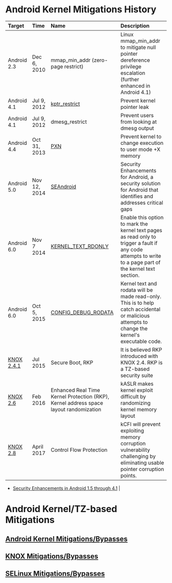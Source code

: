 # Android Kernel Mitigations History

| Target | Time | Name | Description |
| :----- | :--- | :--- | :---------- |
| Android 2.3 | Dec 6, 2010 | mmap_min_addr (zero-page restrict) | Linux mmap_min_addr to mitigate null pointer dereference privilege escalation (further enhanced in Android 4.1) |
| Android 4.1 | Jul 9, 2012 | [kptr_restrict](https://lwn.net/Articles/420403/) | Prevent kernel pointer leak |
| Android 4.1 | Jul 9, 2012 | dmesg_restrict | Prevent users from looking at dmesg output |
| Android 4.4 | Oct 31, 2013 | [PXN](https://android.googlesource.com/kernel/msm/+/8e620b0476696e9428442d3551f3dad47df0e28f) | Prevent kernel to change execution to user mode +X memory |
| Android 5.0 | Nov 12, 2014 | [SEAndroid](https://source.android.com/security/selinux) | Security Enhancements for Android, a security solution for Android that identifies and addresses critical gaps |
| Android 6.0 | Nov 7 2014 | [KERNEL_TEXT_RDONLY](https://android.googlesource.com/kernel/msm/+/c45a4e6e07478a8cc7e513cca5582f472c3cd0cb) | Enable this option to mark the kernel text pages as read only to trigger a fault if any code attempts to write to a page part of the kernel text section. |
| Android 6.0 | Oct 5, 2015 | [CONFIG_DEBUG_RODATA](https://android-developers.googleblog.com/2016/07/protecting-android-with-more-linux.html) | Kernel text and rodata will be made read-only. This is to help catch accidental or malicious attempts to change the kernel's executable code. |
| [KNOX 2.4.1](https://seap.samsung.com/content/whats-new-knox-241) | Jul 2015 | Secure Boot, RKP | It is believed RKP introduced with KNOX 2.4. RKP is a TZ-based security suite |
| [KNOX 2.6](https://www.samsungknox.com/en/blog/whats-new-in-knox-26) | Feb 2016 | Enhanced Real Time Kernel Protection (RKP), Kernel address space layout randomization | kASLR makes kernel exploit difficult by randomizing kernel memory layout |
| [KNOX 2.8](https://www.samsungknox.com/en/blog/whats-new-in-knox-28) | April 2017 | Control Flow Protection | kCFI will prevent exploiting memory corruption vulnerability challenging by eliminating usable pointer corruption points. |

* [Security Enhancements in Android 1.5 through 4.1](https://source.android.com/security/enhancements/enhancements41) |

# Android Kernel/TZ-based Mitigations
## [Android Kernel Mitigations/Bypasses](AndroidKernelMitigations.md)
## [KNOX Mitigations/Bypasses](KNOX.md)
## [SELinux Mitigations/Bypasses](SELinux.md)
